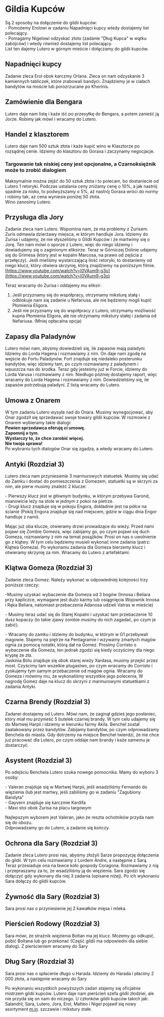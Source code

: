# Gildia Kupców

Są 2 sposoby na dołączenie do gildii kupców:  
\- Pomożemy Erolowi w zadaniu Napadnięci kupcy wtedy dostajemy list polecający.  
\- Pomagamy Nigelowi odzyskać złoto (zadanie "Dług Kupca" w wątku zabójców) i wtedy również dostajemy list polecający.  
List ten dajemy Lutero w górnym mieście i dołączamy do gildii kupców.

## Napadnięci kupcy

Zadanie zleca Erol obok karczmy Orlana. Zleca on nam odzyskanie 3 kamiennych tabliczek, które zrabowali bandyci. Znajdziemy je w ciałach bandytów na moście lub porozrzucane po Khorinis.

## Zamówienie dla Bengara

Lutero daje nam listę i każe iść po przesyłkę do Bengara, a potem zanieść ją Jorze. Robimy jak mówi i wracamy do Lutero.

## Handel z klasztorem

Lutero daje nam 500 sztuk złota i każe kupić wino w Klasztorze po rozsądnej cenie. Idziemy do klasztoru do Goraxa i zaczynamy negocjacje.

### Targowanie tak niskiej ceny jest opcjonalne, a Czarnoksiężnik może to zrobić dialogiem

Maksymalnie można zejść do 50 sztuk złota i to polecam, bo dostaniecie od Lutero 1 retoryki. Podczas ustalania ceny zniżamy cenę o 10%, a jak nastrój spadnie za nisko, to podwyższamy o 5%, aż nastrój Goraxa wróci do normy i robimy tak, aż cena wyniesie poniżej 50 złota.  
Wino zanosimy Lutero.

## Przysługa dla Jory

Zadanie zleca nam Lutero. Wspomina nam, że ma problemy z Zurisem. Zuris odmawia dzierżawy miejsca, w którym handluje Jora. Idziemy do Zurisa i udajemy, że nie słyszeliśmy o Gildii Kupców i że martwimy się o Jorę. Ten nam mówi o sporze z Lutero, więc do niego idziemy i dowiadujemy się o zaginionym eliksirze. Teraz w Górniczej Dolinie udajemy się do Grimesa (który jest w kopalni Marcosa, na prawo od zejścia z przełęczy). Jeśli mieliśmy wystarczającą ilość retoryki, to dostaniemy od niego klucz, który otwiera skrzynię, którą znajdziemy na poniższym filmie.  
[https://www.youtube.com/watch?v=I0VAum9-g3o](https://www.youtube.com/watch?v=I0VAum9-g3o)

Teraz wracamy do Zurisa i oddajemy mu eliksir:

1. Jeśli przyznamy się do współpracy, otrzymamy miksturę stałą i odblokuje nam się zadanie u Nefariusa, ale nie będziemy mogli kupić Płomienia Eligora.
2. Jeśli nie przyznamy się do współpracy z Lutero, otrzymamy możliwość kupna Płomienia Eligora, ale nie otrzymamy mikstury stałej i zadania od Nefariusa. (Mniej opłacalna opcja)

## Zapasy dla Paladynów

Lutero mówi nam, abyśmy dowiedzieli się, ile zapasów mają paladyni. Idziemy do Lorda Hagena i rozmawiamy z nim. On daje nam zgodę na wejście do Fortu Paladynów. Fort znajduje się niedaleko posterunku bandytów, więc idziemy tam, po czym rozmawiamy z paladynem i wpuszcza nas do środka. Teraz gdy jesteśmy już w Forcie, idziemy do Lorda Varusa i rozmawiamy z nim. Niedługo później dostajemy raport, więc wracamy do Lorda Hagena i rozmawiamy z nim. Dowiedzieliśmy się, ile zapasów potrzebują paladyni. Z listą wracamy do Lutero.

## Umowa z Onarem

W tym zadaniu Lutero wysyła nad do Onara. Musimy wynegocjować, aby Onar zgodził się sprzedawać swoje towary gildii kupców. W rozmowie z Onarem wybieramy takie dialogi:  
**Pewien sprzedawca oferuję ci umowę.  
Zapomnij o tym.  
Wystarczy to, że chce zarobić więcej.  
Nie twoja sprawa!**  
Po wybraniu tych dialogów Onar się zgadza, a wtedy wracamy do Lutero.

## Antyki (Rozdział 3)

Lutero zleca nam przyniesienie 3 marmurowych statuetek. Musimy się udać do Zamku i dostać do pomieszczenia z Gomezem, statuetki są w skrzyni za nim, ale pierw musimy znaleźć 2 klucze:

\- Pierwszy klucz jest w głównym budynku, w którym przebywa Garond, mianowicie leży na stole w jednym z pokoi na pietrze.  
\- Drugi klucz znajduje się w pokoju Engora, dokładnie jest na półce na ścianie (Pokój Engora znajduje się nad miejscem, gdzie w ciągu dnia Engor handluje z nami).

Mając już oba klucze, otwieramy drzwi prowadzące do wieży. Przed nami pojawi się Zombie Gomeza, więc zabijamy go, po czym pojawi się duch Gomeza, rozmawiamy z nim na temat posążków. Prosi on nas o uwolnienie go z klątwy. W tym celu będziemy musieli wykonać inne zadania (patrz: Klątwa Gomeza). Po wykonaniu zadania dla Gomeza bierzemy klucz i otwieramy skrzynię za nim. Wracamy do Lutero z artefaktami.

## Klątwa Gomeza (Rozdział 3)

Zadanie zleca Gomez. Należy wykonać w odpowiedniej kolejności trzy poniższe rzeczy:

\-Musimy uzyskać wybaczenie dla Gomeza od 3 bogów (Innosa i Beliara przy kapliczce, wymagane jest dużo karmy lub osiągnięcia Wojownik Innosa i Ręka Beliara, natomiast przebaczenia Adanosa udzieli Vatras w mieście)

\- Musimy teraz udać się do Starej Kopalni i uzyskać tam przebaczenie 10 dusz kopaczy (to takie zjawy zombie musimy do nich zagadać, po czym je zabić).

\- Wracamy do zamku i idziemy do budynku, w którym w G1 przebywali magowie. Stajemy na piętrze na Pentagramie i wzywamy zmarłych magów ognia za pomocą notatki, którą dał na Gomez. Prosimy Corristo o wybaczenie dla Gomeza, ten jednak zgodzi się kiedy oczyścimy dla niego kryptę ze zła.  
Jaskinia Bólu znajduje się obok starej wieży Xardasa, musimy przejść przez most. Czyścimy tam wszelkie plugastwo, po czym wracamy do Corristo i zyskujemy tym samym przebaczenie od magów ognia. Wracamy do Gomeza i mówimy mu, że wykonaliśmy wszystkie jego polecenia, W nagrodę Gomez daje na klucz do skrzyni z marmurowymi statuetkami z zadania Antyki.

## Czarna Brendy (Rozdział 3)

Zadanei dostajemy od Lutero. Mówi nam, że zaginął gdzieś jego posłaniec, który miał mu przynieść 5 butelek czarnej brandy. W tym celu udajemy się do Martwej Harpii i idziemy w kierunku farmy Akila. Benchel został zaatakowany przez bandytów. Zabijamy bandytów, po czym odprowadzamy Benchela do miasta. Gdy dotrzemy na miejsce Benchel twierdzi, że nie chce już pracować dla Lutero, po czym oddaje nam brandy i każe samemu je dostarczyć.

## Asystent (Rozdział 3)

Po odejściu Benchela Lutero szuka nowego pomocnika. Mamy do wyboru 3 osoby:

\- Valeran znajduje się w Martwej Harpii, jeśli wsadziliśmy Fernando do więzienia (lub jest martwy, jeśli zabiliśmy go w zadaniu "Zagubiony Bandyta"  
\- Gayvern znajduje się karczmie Kardifa  
\- Maxi stoi obok Zurisa na placu targowym

Najlepszym wyborem jest Valeran, jako że reszta ochotników przyda nam się do obozu.  
Odprowadzamy go do Lutero, a zadanie się kończy.

## Ochrona dla Sary (Rozdział 3)

Zadanie zleca Lutero prosi nas, abyśmy złożyli Sarze propozycję dołączenia do gildii. W tym celu rozmawiamy z Lordem Andre, a następnie z Sarą. Teraz przesiaduje ona na ławce koło gospody Coragona. Rozmawiamy z nią i przepraszamy za to, że wsadziliśmy ją do więzienia. Sara zgodzi się dołączyć gdy wykonany dla niej 3 zadania (opisane niżej). Po ich wykonaniu Sara dołączy do gildii kupców.

## Żywność dla Sary (Rozdział 3)

Sara prosi nas o przyniesienie jej 2 kawałków mięsa i mleka.

## Pierścień Rodowy (Rozdział 3)

Sara mówi, że strażnik więzienia Boltan ma jej klucz. Możemy go odkupić, pobić Boltana lub go przekonać (Część gildii ma odpowiedni dla siebie dialog). Z pierścieniem wracamy do Sary

## Dług Sary (Rozdział 3)

Sara prosi nas o spłacenie długo u Harada. Idziemy do Harada i płacimy 2 000 złota, a następnie wracamy do Sary

Po wykonaniu wszystkich powyższych zadań stajemy się oficjalnie mistrzem gildii kupców. Lutero daje nam pierścień szefa gildii złodziei, ale nie przyda się on nam do niczego. U członków gildii kupców takich jak: Salandril, Sara, Lutero, Jora, Erol, Matteo i Nigel pojawił się nowy asortyment [m.in](https://steamcommunity.com/linkfilter/?u=http%3A%2F%2Fm.in). szczawie i mikstury stałe.  

